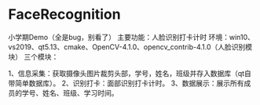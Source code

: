 # FaceRecognition
小学期Demo（全是bug，别看了）
主要功能：人脸识别打卡计时
环境：win10、vs2019、qt5.13、cmake、OpenCV-4.1.0、opencv_contrib-4.1.0（人脸识别模块）
三个模块：

1、信息采集：获取摄像头图片裁剪头部，学号，姓名，班级并存入数据库（qt自带简单数据库）。
2、识别打卡：面部识别打卡计时。
3、数据展示：展示所有成员的学号、姓名、班级、学习时间。
